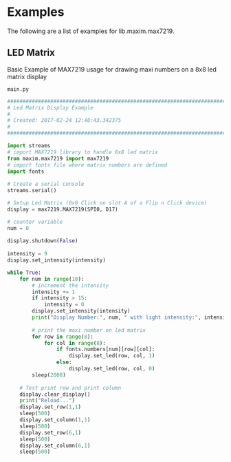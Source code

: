# Examples

The following are a list of examples for lib.maxim.max7219.

## LED Matrix


Basic Example of MAX7219 usage for drawing maxi numbers on a 8x8 led matrix display



```main.py```

```python
################################################################################
# Led Matrix Display Example
#
# Created: 2017-02-24 12:48:43.342375
#
################################################################################

import streams
# import MAX7219 library to handle 8x8 led matrix
from maxim.max7219 import max7219
# import fonts file where matrix numbers are defined
import fonts
 
# Create a serial console
streams.serial()

# Setup Led Matrix (8x8 Click on slot A of a Flip n Click device)
display = max7219.MAX7219(SPI0, D17)

# counter variable
num = 0
 
display.shutdown(False)
 
intensity = 9
display.set_intensity(intensity)

while True:
    for num in range(10):
        # increment the intensity
        intensity += 1
        if intensity > 15:
            intensity = 0
        display.set_intensity(intensity)
        print("Display Number:", num, " with light intensity:", intensity)
        
        # print the maxi number on led matrix
        for row in range(8):
            for col in range(8):
                if fonts.numbers[num][row][col]:
                    display.set_led(row, col, 1)
                else:
                    display.set_led(row, col, 0)
        sleep(2000)
        
    # Test print row and print column
    display.clear_display()
    print("Reload...")
    display.set_row(1,1)
    sleep(500)
    display.set_column(1,1)
    sleep(500)
    display.set_row(6,1)
    sleep(500)
    display.set_column(6,1)
    sleep(500)
```
<!--stackedit_data:
eyJoaXN0b3J5IjpbMTI4ODA5NjExMV19
-->